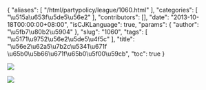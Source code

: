 {
    "aliases": [
        "/html/partypolicy/league/1060.html"
    ],
    "categories": [
        "\u515a\u653f\u5de5\u56e2"
    ],
    "contributors": [],
    "date": "2013-10-18T00:00:00+08:00",
    "isCJKLanguage": true,
    "params": {
        "author": "\u5fb7\u80b2\u5904"
    },
    "slug": "1060",
    "tags": [
        "\u5171\u9752\u56e2\u5de5\u4f5c"
    ],
    "title": "\u56e2\u62a5\u7b2c\u5341\u671f \u65b0\u5b66\u671f\u65b0\u5f00\u59cb",
    "toc": true
}

![](https://cdn.tfls.online/mirror/full/9e4b167ad99e52591f3d0dc30d9aae518ffcc638.jpg)




![](https://cdn.tfls.online/mirror/full/66744789dd00cd927844df464ea80ef6a04fcfc6.jpg)


